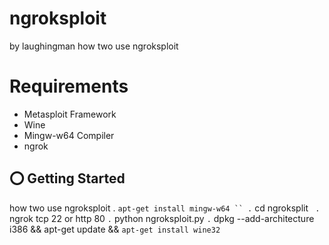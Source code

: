 # ngroksploit 
by laughingman
how two use ngroksploit 
# Requirements
- Metasploit Framework
- Wine
- Mingw-w64 Compiler
- ngrok 
## ⭕️ Getting Started 
  how two use ngroksploit
. ``` apt-get install mingw-w64 ``
. ``` cd ngroksplit ``` 
. ``` ngrok tcp 22 or http 80  ```
. ``` python ngroksploit.py ```
. ``` dpkg --add-architecture i386 && apt-get update &&
  ``` apt-get install wine32 ```
